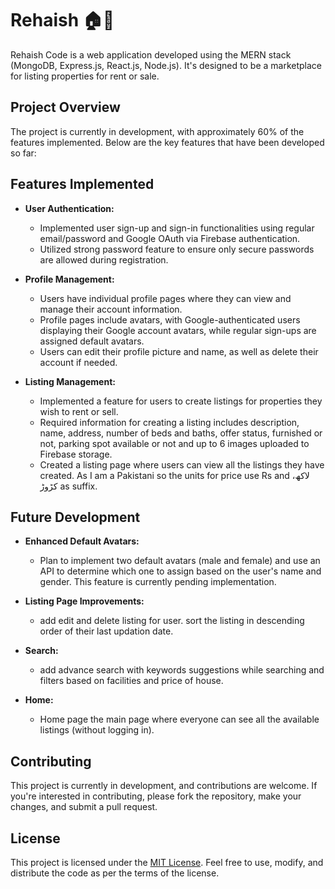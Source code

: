 # Rehaish 🏠💼

Rehaish Code is a web application developed using the MERN stack (MongoDB, Express.js, React.js, Node.js). It's designed to be a marketplace for listing properties for rent or sale. 

## Project Overview

The project is currently in development, with approximately 60% of the features implemented. Below are the key features that have been developed so far:

## Features Implemented

- **User Authentication:**
  - Implemented user sign-up and sign-in functionalities using regular email/password and Google OAuth via Firebase authentication.
  - Utilized strong password feature to ensure only secure passwords are allowed during registration.

- **Profile Management:**
  - Users have individual profile pages where they can view and manage their account information.
  - Profile pages include avatars, with Google-authenticated users displaying their Google account avatars, while regular sign-ups are assigned default avatars.
  - Users can edit their profile picture and name, as well as delete their account if needed.

- **Listing Management:**
  - Implemented a feature for users to create listings for properties they wish to rent or sell.
  - Required information for creating a listing includes description, name, address, number of beds and baths, offer status, furnished or not, parking spot available or not and up to 6 images uploaded to Firebase storage.
  - Created a listing page where users can view all the listings they have created. As I am a Pakistani so the units for price use Rs and لاکھ، کڑوڑ as suffix.

## Future Development

- **Enhanced Default Avatars:**
  - Plan to implement two default avatars (male and female) and use an API to determine which one to assign based on the user's name and gender. This feature is currently pending implementation.

- **Listing Page Improvements:**
  - add edit and delete listing for user. sort the listing in descending order of their last updation date.

- **Search:**
  - add advance search with keywords suggestions while searching and filters based on facilities and price of house.

- **Home:**
  - Home page the main page where everyone can see all the available listings (without logging in).

## Contributing

This project is currently in development, and contributions are welcome. If you're interested in contributing, please fork the repository, make your changes, and submit a pull request.

## License

This project is licensed under the [MIT License](https://opensource.org/licenses/MIT). Feel free to use, modify, and distribute the code as per the terms of the license.
